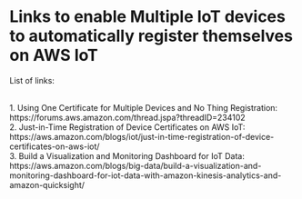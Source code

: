 # Links to enable Multiple IoT devices to automatically register themselves on AWS IoT

List of links:

<br>
1.  Using One Certificate for Multiple Devices and No Thing Registration:<br>
https://forums.aws.amazon.com/thread.jspa?threadID=234102

<br>
2.  Just-in-Time Registration of Device Certificates on AWS IoT:<br>
https://aws.amazon.com/blogs/iot/just-in-time-registration-of-device-certificates-on-aws-iot/

<br>
3.  Build a Visualization and Monitoring Dashboard for IoT Data:<br>
https://aws.amazon.com/blogs/big-data/build-a-visualization-and-monitoring-dashboard-for-iot-data-with-amazon-kinesis-analytics-and-amazon-quicksight/
